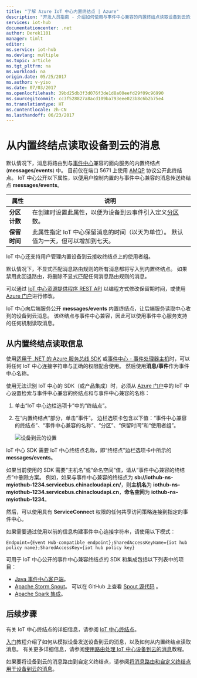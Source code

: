 ```yaml
---
title: "了解 Azure IoT 中心内置终结点 | Azure"
description: "开发人员指南 - 介绍如何使用与事件中心兼容的内置终结点读取设备到云的消息。"
services: iot-hub
documentationcenter: .net
author: Derek1101
manager: timlt
editor: 
ms.service: iot-hub
ms.devlang: multiple
ms.topic: article
ms.tgt_pltfrm: na
ms.workload: na
origin.date: 05/25/2017
ms.author: v-yiso
ms.date: 07/03/2017
ms.openlocfilehash: 39bd25db3f3d076f3de1d8a00eefd29f09c96990
ms.sourcegitcommit: cc3f528827a8acd109ba793eee023b8c6b2b75e4
ms.translationtype: HT
ms.contentlocale: zh-CN
ms.lasthandoff: 06/23/2017
---
```

# 从内置终结点读取设备到云的消息
<a id="read-device-to-cloud-messages-from-the-built-in-endpoint" class="xliff"></a>

默认情况下，消息将路由到与[事件中心][lnk-event-hubs]兼容的面向服务的内置终结点 (**messages/events**) 中。 目前仅在端口 5671 上使用 [AMQP][lnk-amqp] 协议公开此终结点。 IoT 中心公开以下属性，以便用户控制内置的与事件中心兼容的消息传送终结点 **messages/events**。

| 属性            | 说明 |
| ------------------- | ----------- |
| **分区计数** | 在创建时设置此属性，以便为设备到云事件引入定义[分区][lnk-event-hub-partitions]数。 |
| **保留时间**  | 此属性指定 IoT 中心保留消息的时间（以天为单位）。 默认值为一天，但可以增加到七天。 |

IoT 中心还支持用户管理内置设备到云接收终结点上的使用者组。

默认情况下，不显式匹配消息路由规则的所有消息都将写入到内置终结点。 如果禁用此回退路由，将删除不显式匹配任何消息路由规则的消息。

可以通过 [IoT 中心资源提供程序 REST API][lnk-resource-provider-apis] 以编程方式修改保留期时间，或使用 [Azure 门户][lnk-management-portal]进行修改。

IoT 中心向后端服务公开 **messages/events** 内置终结点，让后端服务读取中心收到的设备到云消息。 该终结点与事件中心兼容，因此可以使用事件中心服务支持的任何机制读取消息。

## 从内置终结点读取信息
<a id="read-from-the-built-in-endpoint" class="xliff"></a>

使用[适用于 .NET 的 Azure 服务总线 SDK][lnk-servicebus-sdk] 或[事件中心 - 事件处理器主机][lnk-eventprocessorhost]时，可以将任何 IoT 中心连接字符串与正确的权限配合使用。 然后使用**消息/事件**作为事件中心名称。

使用无法识别 IoT 中心的 SDK（或产品集成）时，必须从 [Azure 门户][lnk-management-portal]中的 IoT 中心设置检索与事件中心兼容的终结点和与事件中心兼容的名称：

1. 单击“IoT 中心边栏选项卡”中的“终结点”。
1. 在“内置终结点”部分，单击“事件”。 边栏选项卡包含以下值：“事件中心兼容的终结点”、“事件中心兼容的名称”、“分区”、“保留时间”和“使用者组”。

    ![设备到云的设置][img-eventhubcompatible]

IoT 中心 SDK 需要 IoT 中心终结点名称，即“终结点”边栏选项卡中所示的 **messages/events**。

如果当前使用的 SDK 需要“主机名”或“命名空间”值，请从“事件中心兼容的终结点”中删除方案。 例如，如果与事件中心兼容的终结点为 **sb://iothub-ns-myiothub-1234.servicebus.chinacloudapi.cn/**，则**主机名**为 **iothub-ns-myiothub-1234.servicebus.chinacloudapi.cn**，**命名空间**为 **iothub-ns-myiothub-1234**。

然后，可以使用具有 **ServiceConnect** 权限的任何共享访问策略连接到指定的事件中心。

如果需要通过使用以前的信息构建事件中心连接字符串，请使用以下模式：

`Endpoint={Event Hub-compatible endpoint};SharedAccessKeyName={iot hub policy name};SharedAccessKey={iot hub policy key}`

可用于 IoT 中心公开的事件中心兼容终结点的 SDK 和集成包括以下列表中的项目：

* [Java 事件中心客户端](https://github.com/hdinsight/eventhubs-client)。
* [Apache Storm Spout](../hdinsight/hdinsight-storm-develop-csharp-event-hub-topology.md)。 可以在 GitHub 上查看 [Spout 源代码](https://github.com/apache/storm/tree/master/external/storm-eventhubs) 。
* [Apache Spark 集成](../hdinsight/hdinsight-apache-spark-eventhub-streaming.md)。

## 后续步骤
<a id="next-steps" class="xliff"></a>

有关 IoT 中心终结点的详细信息，请参阅 [IoT 中心终结点][lnk-endpoints]。

[入门][lnk-get-started]教程介绍了如何从模拟设备发送设备到云的消息，以及如何从内置终结点读取消息。 有关更多详细信息，请参阅[使用路由处理 IoT 中心设备到云的消息][lnk-d2c-tutorial]教程。

如果要将设备到云的消息路由到自定义终结点，请参阅[将消息路由和自定义终结点用于设备到云的消息][lnk-custom]。

[img-eventhubcompatible]: ./media/iot-hub-devguide-messages-read-builtin/eventhubcompatible.png

[lnk-custom]: ./iot-hub-devguide-messages-read-custom.md
[lnk-get-started]: ./iot-hub-get-started.md
[lnk-endpoints]: ./iot-hub-devguide-endpoints.md
[lnk-resource-provider-apis]: https://docs.microsoft.com/rest/api/iothub/iothubresource
[lnk-event-hubs]: /services/event-hubs/
[lnk-management-portal]: https://portal.azure.cn
[lnk-d2c-tutorial]: ./iot-hub-csharp-csharp-process-d2c.md
[lnk-event-hub-partitions]: ../event-hubs/event-hubs-features.md#partitions
[lnk-servicebus-sdk]: https://www.nuget.org/packages/WindowsAzure.ServiceBus
[lnk-eventprocessorhost]: http://blogs.msdn.com/b/servicebus/archive/2015/01/16/event-processor-host-best-practices-part-1.aspx
[lnk-amqp]: https://www.amqp.org/
